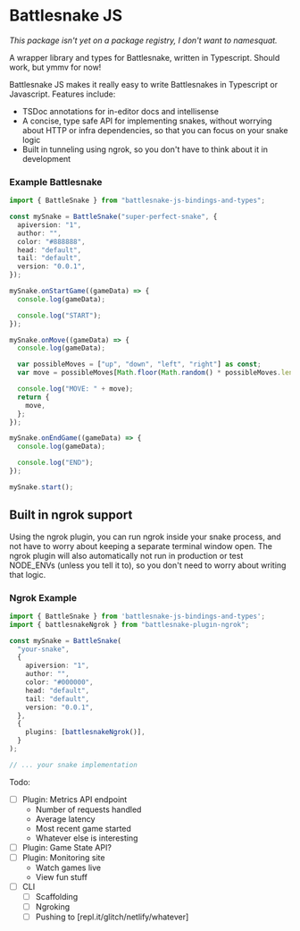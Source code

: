 # Battlesnake JS

_This package isn't yet on a package registry, I don't want to namesquat._

A wrapper library and types for Battlesnake, written in Typescript. Should work,
but ymmv for now!

Battlesnake JS makes it really easy to write Battlesnakes in Typescript or
Javascript. Features include:

- TSDoc annotations for in-editor docs and intellisense
- A concise, type safe API for implementing snakes, without worrying about HTTP
  or infra dependencies, so that you can focus on your snake logic
- Built in tunneling using ngrok, so you don't have to think about it in
  development

### Example Battlesnake

```ts
import { BattleSnake } from "battlesnake-js-bindings-and-types";

const mySnake = BattleSnake("super-perfect-snake", {
  apiversion: "1",
  author: "",
  color: "#888888",
  head: "default",
  tail: "default",
  version: "0.0.1",
});

mySnake.onStartGame((gameData) => {
  console.log(gameData);

  console.log("START");
});

mySnake.onMove((gameData) => {
  console.log(gameData);

  var possibleMoves = ["up", "down", "left", "right"] as const;
  var move = possibleMoves[Math.floor(Math.random() * possibleMoves.length)];

  console.log("MOVE: " + move);
  return {
    move,
  };
});

mySnake.onEndGame((gameData) => {
  console.log(gameData);

  console.log("END");
});

mySnake.start();

```

## Built in ngrok support

Using the ngrok plugin, you can run ngrok inside your snake process, and not
have to worry about keeping a separate terminal window open. The ngrok plugin
will also automatically not run in production or test NODE_ENVs (unless you tell
it to), so you don't need to worry about writing that logic.

### Ngrok Example

```ts
import { BattleSnake } from 'battlesnake-js-bindings-and-types';
import { battlesnakeNgrok } from "battlesnake-plugin-ngrok";

const mySnake = BattleSnake(
  "your-snake",
  {
    apiversion: "1",
    author: "",
    color: "#000000",
    head: "default",
    tail: "default",
    version: "0.0.1",
  },
  {
    plugins: [battlesnakeNgrok()],
  }
);

// ... your snake implementation
```

Todo:

- [ ] Plugin: Metrics API endpoint
  - Number of requests handled
  - Average latency
  - Most recent game started
  - Whatever else is interesting
- [ ] Plugin: Game State API?
- [ ] Plugin: Monitoring site
  - Watch games live
  - View fun stuff
- [ ] CLI
  - [ ] Scaffolding
  - [ ] Ngroking
  - [ ] Pushing to \[repl.it/glitch/netlify/whatever\]